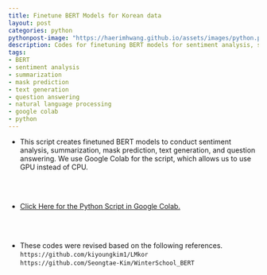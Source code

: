 ```yaml
---
title: Finetune BERT Models for Korean data
layout: post
categories: python
pythonpost-image: "https://haerimhwang.github.io/assets/images/python.png"
description: Codes for finetuning BERT models for sentiment analysis, summarization, mask prediction, text generation, and question answering
tags:
- BERT 
- sentiment analysis 
- summarization 
- mask prediction 
- text generation 
- question answering
- natural language processing
- google colab
- python
---
```


* This script creates finetuned BERT models to conduct sentiment analysis, summarization, mask prediction, text generation, and question answering. We use Google Colab for the script, which allows us to use GPU instead of CPU.  
<br>
<br>

* [Click Here for the Python Script in Google Colab.](https://colab.research.google.com/drive/1vV8R1RehYhjYCnXFqY_ahqE7lfqru31K?usp=sharing)
<br>
<br>

* These codes were revised based on the following references.
    `https://github.com/kiyoungkim1/LMkor`  
    `https://github.com/Seongtae-Kim/WinterSchool_BERT`
    
